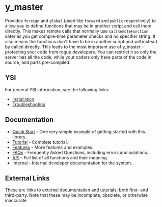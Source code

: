 # y_master

Provides `foreign` and `global` (used like `forward` and `public` respectively) to allow you to define functions that may be in another script and call them directly.  This makes remote calls that normally use `CallRemoteFunction` safer as you get compile-time parameter checks and no specifier string.  It also means the functions don't have to be in another script and will instead by called directly.  This leads to the most important use of y_master - protecting your code from rogue developers.  You can restrict it so only the server has all the code, while your coders only have parts of the code in source, and parts pre-compiled.

## YSI

For general YSI information, see the following links:

* [Installation](../installation.md)
* [Troubleshooting](../troubleshooting.md)

## Documentation

* [Quick Start](y_master/quick-start.md) - One very simple example of getting started with this library.
* [Tutorial](y_master/tutorial.md) - Complete tutorial.
* [Features](y_master/features.md) - More features and examples.
* [FAQs](y_master/faqs.md) - Frequently Asked Questions, including errors and solutions.
* [API](y_master/api.md) - Full list of all functions and their meaning.
* [Internal](y_master/internal.md) - Internal developer documentation for the system.

## External Links

These are links to external documentation and tutorials; both first- and third-party.  Note that these may be incomplete, obsolete, or otherwise inaccurate.


